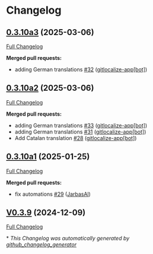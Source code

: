# Changelog

## [0.3.10a3](https://github.com/OpenVoiceOS/ovos-skill-days-in-history/tree/0.3.10a3) (2025-03-06)

[Full Changelog](https://github.com/OpenVoiceOS/ovos-skill-days-in-history/compare/0.3.10a2...0.3.10a3)

**Merged pull requests:**

- adding German translations [\#32](https://github.com/OpenVoiceOS/ovos-skill-days-in-history/pull/32) ([gitlocalize-app[bot]](https://github.com/apps/gitlocalize-app))

## [0.3.10a2](https://github.com/OpenVoiceOS/ovos-skill-days-in-history/tree/0.3.10a2) (2025-03-06)

[Full Changelog](https://github.com/OpenVoiceOS/ovos-skill-days-in-history/compare/0.3.10a1...0.3.10a2)

**Merged pull requests:**

- adding German translations [\#33](https://github.com/OpenVoiceOS/ovos-skill-days-in-history/pull/33) ([gitlocalize-app[bot]](https://github.com/apps/gitlocalize-app))
- adding German translations [\#31](https://github.com/OpenVoiceOS/ovos-skill-days-in-history/pull/31) ([gitlocalize-app[bot]](https://github.com/apps/gitlocalize-app))
- Add Catalan translation [\#28](https://github.com/OpenVoiceOS/ovos-skill-days-in-history/pull/28) ([gitlocalize-app[bot]](https://github.com/apps/gitlocalize-app))

## [0.3.10a1](https://github.com/OpenVoiceOS/ovos-skill-days-in-history/tree/0.3.10a1) (2025-01-25)

[Full Changelog](https://github.com/OpenVoiceOS/ovos-skill-days-in-history/compare/V0.3.9...0.3.10a1)

**Merged pull requests:**

- fix automations [\#29](https://github.com/OpenVoiceOS/ovos-skill-days-in-history/pull/29) ([JarbasAl](https://github.com/JarbasAl))

## [V0.3.9](https://github.com/OpenVoiceOS/ovos-skill-days-in-history/tree/V0.3.9) (2024-12-09)

[Full Changelog](https://github.com/OpenVoiceOS/ovos-skill-days-in-history/compare/0.3.9...V0.3.9)



\* *This Changelog was automatically generated by [github_changelog_generator](https://github.com/github-changelog-generator/github-changelog-generator)*
